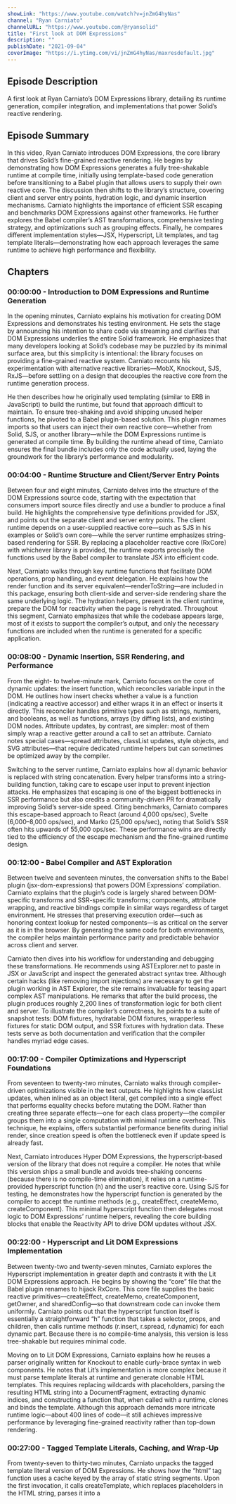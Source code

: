 ```yaml
---
showLink: "https://www.youtube.com/watch?v=jnZmG4hyNas"
channel: "Ryan Carniato"
channelURL: "https://www.youtube.com/@ryansolid"
title: "First look at DOM Expressions"
description: ""
publishDate: "2021-09-04"
coverImage: "https://i.ytimg.com/vi/jnZmG4hyNas/maxresdefault.jpg"
---
```


## Episode Description

A first look at Ryan Carniato’s DOM Expressions library, detailing its runtime generation, compiler integration, and implementations that power Solid’s reactive rendering.

## Episode Summary

In this video, Ryan Carniato introduces DOM Expressions, the core library that drives Solid’s fine-grained reactive rendering. He begins by demonstrating how DOM Expressions generates a fully tree-shakable runtime at compile time, initially using template-based code generation before transitioning to a Babel plugin that allows users to supply their own reactive core. The discussion then shifts to the library’s structure, covering client and server entry points, hydration logic, and dynamic insertion mechanisms. Carniato highlights the importance of efficient SSR escaping and benchmarks DOM Expressions against other frameworks. He further explores the Babel compiler’s AST transformations, comprehensive testing strategy, and optimizations such as grouping effects. Finally, he compares different implementation styles—JSX, Hyperscript, Lit templates, and tag template literals—demonstrating how each approach leverages the same runtime to achieve high performance and flexibility.

## Chapters

### 00:00:00 - Introduction to DOM Expressions and Runtime Generation

In the opening minutes, Carniato explains his motivation for creating DOM Expressions and demonstrates his testing environment. He sets the stage by announcing his intention to share code via streaming and clarifies that DOM Expressions underlies the entire Solid framework. He emphasizes that many developers looking at Solid’s codebase may be puzzled by its minimal surface area, but this simplicity is intentional: the library focuses on providing a fine-grained reactive system. Carniato recounts his experimentation with alternative reactive libraries—MobX, Knockout, SJS, RxJS—before settling on a design that decouples the reactive core from the runtime generation process.

He then describes how he originally used templating (similar to ERB in JavaScript) to build the runtime, but found that approach difficult to maintain. To ensure tree-shaking and avoid shipping unused helper functions, he pivoted to a Babel plugin-based solution. This plugin renames imports so that users can inject their own reactive core—whether from Solid, SJS, or another library—while the DOM Expressions runtime is generated at compile time. By building the runtime ahead of time, Carniato ensures the final bundle includes only the code actually used, laying the groundwork for the library’s performance and modularity.

### 00:04:00 - Runtime Structure and Client/Server Entry Points

Between four and eight minutes, Carniato delves into the structure of the DOM Expressions source code, starting with the expectation that consumers import source files directly and use a bundler to produce a final build. He highlights the comprehensive type definitions provided for JSX, and points out the separate client and server entry points. The client runtime depends on a user-supplied reactive core—such as SJS in his examples or Solid’s own core—while the server runtime emphasizes string-based rendering for SSR. By replacing a placeholder reactive core (RxCore) with whichever library is provided, the runtime exports precisely the functions used by the Babel compiler to translate JSX into efficient code.

Next, Carniato walks through key runtime functions that facilitate DOM operations, prop handling, and event delegation. He explains how the render function and its server equivalent—renderToString—are included in this package, ensuring both client-side and server-side rendering share the same underlying logic. The hydration helpers, present in the client runtime, prepare the DOM for reactivity when the page is rehydrated. Throughout this segment, Carniato emphasizes that while the codebase appears large, most of it exists to support the compiler’s output, and only the necessary functions are included when the runtime is generated for a specific application.

### 00:08:00 - Dynamic Insertion, SSR Rendering, and Performance

From the eight- to twelve-minute mark, Carniato focuses on the core of dynamic updates: the insert function, which reconciles variable input in the DOM. He outlines how insert checks whether a value is a function (indicating a reactive accessor) and either wraps it in an effect or inserts it directly. This reconciler handles primitive types such as strings, numbers, and booleans, as well as functions, arrays (by diffing lists), and existing DOM nodes. Attribute updates, by contrast, are simpler: most of them simply wrap a reactive getter around a call to set an attribute. Carniato notes special cases—spread attributes, classList updates, style objects, and SVG attributes—that require dedicated runtime helpers but can sometimes be optimized away by the compiler.

Switching to the server runtime, Carniato explains how all dynamic behavior is replaced with string concatenation. Every helper transforms into a string-building function, taking care to escape user input to prevent injection attacks. He emphasizes that escaping is one of the biggest bottlenecks in SSR performance but also credits a community-driven PR for dramatically improving Solid’s server-side speed. Citing benchmarks, Carniato compares this escape-based approach to React (around 4,000 ops/sec), Svelte (6,000–8,000 ops/sec), and Marko (25,000 ops/sec), noting that Solid’s SSR often hits upwards of 55,000 ops/sec. These performance wins are directly tied to the efficiency of the escape mechanism and the fine-grained runtime design.

### 00:12:00 - Babel Compiler and AST Exploration

Between twelve and seventeen minutes, the conversation shifts to the Babel plugin (jsx-dom-expressions) that powers DOM Expressions’ compilation. Carniato explains that the plugin’s code is largely shared between DOM-specific transforms and SSR-specific transforms; components, attribute wrapping, and reactive bindings compile in similar ways regardless of target environment. He stresses that preserving execution order—such as honoring context lookup for nested components—is as critical on the server as it is in the browser. By generating the same code for both environments, the compiler helps maintain performance parity and predictable behavior across client and server.

Carniato then dives into his workflow for understanding and debugging these transformations. He recommends using ASTExplorer.net to paste in JSX or JavaScript and inspect the generated abstract syntax tree. Although certain hacks (like removing import injections) are necessary to get the plugin working in AST Explorer, the site remains invaluable for teasing apart complex AST manipulations. He remarks that after the build process, the plugin produces roughly 2,200 lines of transformation logic for both client and server. To illustrate the compiler’s correctness, he points to a suite of snapshot tests: DOM fixtures, hydratable DOM fixtures, wrapperless fixtures for static DOM output, and SSR fixtures with hydration data. These tests serve as both documentation and verification that the compiler handles myriad edge cases.

### 00:17:00 - Compiler Optimizations and Hyperscript Foundations

From seventeen to twenty-two minutes, Carniato walks through compiler-driven optimizations visible in the test outputs. He highlights how classList updates, when inlined as an object literal, get compiled into a single effect that performs equality checks before mutating the DOM. Rather than creating three separate effects—one for each class property—the compiler groups them into a single computation with minimal runtime overhead. This technique, he explains, offers substantial performance benefits during initial render, since creation speed is often the bottleneck even if update speed is already fast.

Next, Carniato introduces Hyper DOM Expressions, the hyperscript-based version of the library that does not require a compiler. He notes that while this version ships a small bundle and avoids tree-shaking concerns (because there is no compile-time elimination), it relies on a runtime-provided hyperscript function (h) and the user’s reactive core. Using SJS for testing, he demonstrates how the hyperscript function is generated by the compiler to accept the runtime methods (e.g., createEffect, createMemo, createComponent). This minimal hyperscript function then delegates most logic to DOM Expressions’ runtime helpers, revealing the core building blocks that enable the Reactivity API to drive DOM updates without JSX.

### 00:22:00 - Hyperscript and Lit DOM Expressions Implementation

Between twenty-two and twenty-seven minutes, Carniato explores the Hyperscript implementation in greater depth and contrasts it with the Lit DOM Expressions approach. He begins by showing the “core” file that the Babel plugin renames to hijack RxCore. This core file supplies the basic reactive primitives—createEffect, createMemo, createComponent, getOwner, and sharedConfig—so that downstream code can invoke them uniformly. Carniato points out that the hyperscript function itself is essentially a straightforward “h” function that takes a selector, props, and children, then calls runtime methods (r.insert, r.spread, r.dynamic) for each dynamic part. Because there is no compile-time analysis, this version is less tree-shakable but requires minimal code.

Moving on to Lit DOM Expressions, Carniato explains how he reuses a parser originally written for Knockout to enable curly-brace syntax in web components. He notes that Lit’s implementation is more complex because it must parse template literals at runtime and generate clonable HTML templates. This requires replacing wildcards with placeholders, parsing the resulting HTML string into a DocumentFragment, extracting dynamic indices, and constructing a function that, when called with a runtime, clones and binds the template. Although this approach demands more intricate runtime logic—about 400 lines of code—it still achieves impressive performance by leveraging fine-grained reactivity rather than top-down rendering.

### 00:27:00 - Tagged Template Literals, Caching, and Wrap-Up

From twenty-seven to thirty-two minutes, Carniato unpacks the tagged template literal version of DOM Expressions. He shows how the “html” tag function uses a cache keyed by the array of static string segments. Upon the first invocation, it calls createTemplate, which replaces placeholders in the HTML string, parses it into a <template> element, and records where dynamic markers should be placed. On subsequent calls, the tag function reuses the cached template rather than reparsing the static markup. When an instance is needed, the function clones the template and then runs the generated patch function to bind dynamic values. This approach yields performance within five percent of the compiled JSX output, making it competitive with libraries like lit-html and uhtml.

Carniato highlights that by coupling cached template cloning with fine-grained reactive updates (r.insert, r.spread, r.dynamic), the tag template version sidesteps many of the limitations of top-down renderers. He acknowledges that this implementation cannot group multiple reactive holes into a single effect—since the holes are only known at runtime—but remains fast enough to outperform most alternatives until newer projects like DOM c-stage-zero appear. He concludes by inviting viewers to ask questions in future streams, expressing satisfaction that his M1 setup performed smoothly, and indicating he plans additional deep dives into how these pieces interconnect further down the line.